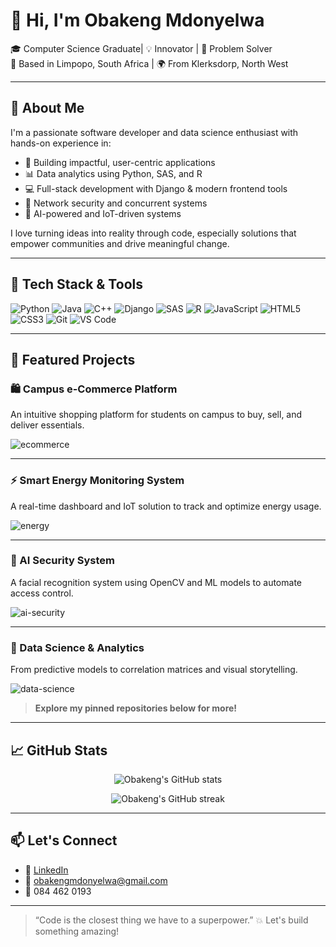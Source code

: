 # 👋 Hi, I'm Obakeng Mdonyelwa

🎓 Computer Science Graduate| 💡 Innovator | 🧠 Problem Solver  
📍 Based in Limpopo, South Africa | 🌍 From Klerksdorp, North West  

---

## 🚀 About Me

I'm a passionate software developer and data science enthusiast with hands-on experience in:

- 📱 Building impactful, user-centric applications
- 📊 Data analytics using Python, SAS, and R
- 💻 Full-stack development with Django & modern frontend tools
- 🔐 Network security and concurrent systems
- 🤖 AI-powered and IoT-driven systems

I love turning ideas into reality through code, especially solutions that empower communities and drive meaningful change.

---

## 🔧 Tech Stack & Tools

![Python](https://img.shields.io/badge/-Python-3776AB?style=for-the-badge&logo=python&logoColor=white)
![Java](https://img.shields.io/badge/-Java-007396?style=for-the-badge&logo=java&logoColor=white)
![C++](https://img.shields.io/badge/-C++-00599C?style=for-the-badge&logo=c%2B%2B&logoColor=white)
![Django](https://img.shields.io/badge/-Django-092E20?style=for-the-badge&logo=django)
![SAS](https://img.shields.io/badge/-SAS-blue?style=for-the-badge&logo=sas)
![R](https://img.shields.io/badge/-R-276DC3?style=for-the-badge&logo=r&logoColor=white)
![JavaScript](https://img.shields.io/badge/-JavaScript-F7DF1E?style=for-the-badge&logo=javascript&logoColor=black)
![HTML5](https://img.shields.io/badge/-HTML5-E34F26?style=for-the-badge&logo=html5&logoColor=white)
![CSS3](https://img.shields.io/badge/-CSS3-1572B6?style=for-the-badge&logo=css3)
![Git](https://img.shields.io/badge/-Git-F05032?style=for-the-badge&logo=git&logoColor=white)
![VS Code](https://img.shields.io/badge/-VS%20Code-007ACC?style=for-the-badge&logo=visual-studio-code)

---

## 📌 Featured Projects

### 🛍️ Campus e-Commerce Platform
An intuitive shopping platform for students on campus to buy, sell, and deliver essentials.

![ecommerce](https://media.giphy.com/media/3o7abKhOpu0NwenH3O/giphy.gif)

---

### ⚡ Smart Energy Monitoring System
A real-time dashboard and IoT solution to track and optimize energy usage.

![energy](https://media.giphy.com/media/l0MYEqEzwMWFCg8rm/giphy.gif)

---

### 🔐 AI Security System
A facial recognition system using OpenCV and ML models to automate access control.

![ai-security](https://media.giphy.com/media/Q7LHmoFwVP6Yc/giphy.gif)

---

### 🔭 Data Science & Analytics

From predictive models to correlation matrices and visual storytelling.

![data-science](https://media.giphy.com/media/xUPGcEliCc7bETyfO8/giphy.gif)

> **Explore my pinned repositories below for more!**

---

## 📈 GitHub Stats

<p align="center">
  <img src="https://github-readme-stats.vercel.app/api?username=obakengmdonyelwa&show_icons=true&theme=tokyonight" alt="Obakeng's GitHub stats" />
</p>

<p align="center">
  <img src="https://github-readme-streak-stats.herokuapp.com/?user=obakengmdonyelwa&theme=tokyonight" alt="Obakeng's GitHub streak" />
</p>

---

## 📫 Let's Connect

- 🔗 [LinkedIn](https://www.linkedin.com/in/your-linkedin-here)
- 📧 obakengmdonyelwa@gmail.com
- 📱 084 462 0193

---

> “Code is the closest thing we have to a superpower.” 💥 Let's build something amazing!
